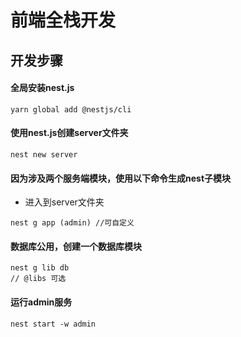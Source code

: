 # 前端全栈开发

## 开发步骤

#### 全局安装nest.js

```
yarn global add @nestjs/cli
```

#### 使用nest.js创建server文件夹

```
nest new server
```

#### 因为涉及两个服务端模块，使用以下命令生成nest子模块

- 进入到server文件夹

```
nest g app (admin) //可自定义
```

#### 数据库公用，创建一个数据库模块

```
nest g lib db
// @libs 可选
```

#### 运行admin服务

```
nest start -w admin
```


